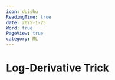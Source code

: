 ```yaml
---
icon: duishu
ReadingTime: true
date: 2025-1-25
Word: true
PageView: true
category: ML
---
```



# Log-Derivative Trick